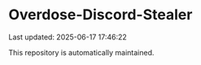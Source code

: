 # Overdose-Discord-Stealer

Last updated: 2025-06-17 17:46:22

This repository is automatically maintained.
